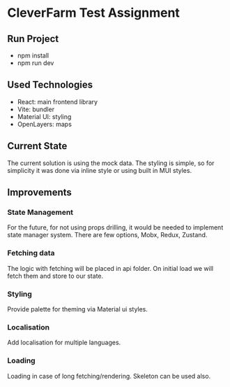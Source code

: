 # CleverFarm Test Assignment

## Run Project

- npm install
- npm run dev

## Used Technologies

- React: main frontend library
- Vite: bundler
- Material UI: styling
- OpenLayers: maps

## Current State

The current solution is using the mock data. The styling is simple, so for simplicity it was done via inline style or
using built in MUI styles.

## Improvements

### State Management

For the future, for not using props drilling, it would be needed to implement state manager system.
There are few options, Mobx, Redux, Zustand.

### Fetching data

The logic with fetching will be placed in api folder. On initial load we will fetch them and store to our state.

### Styling

Provide palette for theming via Material ui styles.

### Localisation

Add localisation for multiple languages.

### Loading

Loading in case of long fetching/rendering. Skeleton can be used also.